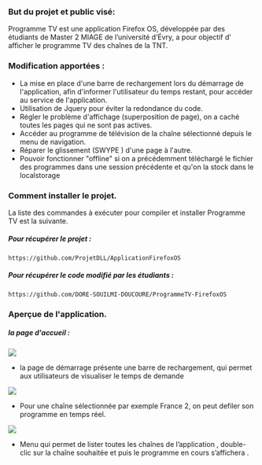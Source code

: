 ### But du projet et public visé:

Programme TV est une application Firefox OS, développée par des étudiants de Master 2 MIAGE de l’université d’Évry, a pour objectif d’ afficher le programme TV des chaînes de la TNT.

### Modification apportées : 
*  La mise en place d'une barre de rechargement lors du démarrage de l'application, afin d'informer l'utilisateur du temps restant, pour accéder au service de l'application.
* Utilisation de Jquery pour éviter la redondance du code.
* Régler le problème d'affichage (superposition de page), on a caché toutes les pages qui ne sont pas actives.
* Accéder au programme de télévision de la chaîne sélectionné depuis le menu de navigation.
* Réparer le glissement  (SWYPE ) d'une page à l'autre.
* Pouvoir fonctionner "offline" si on a précédemment téléchargé le fichier des programmes dans une session précédente et qu'on la stock dans le localstorage

### Comment installer le projet.
La liste des commandes à exécuter pour compiler et installer Programme TV est la suivante.

##### Pour récupérer le projet :
`https://github.com/ProjetDLL/ApplicationFirefoxOS`

##### Pour récupérer le code modifié par les étudiants :

`https://github.com/DORE-SOUILMI-DOUCOURE/ProgrammeTV-FirefoxOS`

### Aperçue de l'application.
##### la page d'accueil :
![](https://raw.githubusercontent.com/DORE-SOUILMI-DOUCOURE/ProgrammeTV-FirefoxOS/master/img/image0.png)
* la page de démarrage présente une barre de rechargement, qui permet aux utilisateurs de visualiser le temps de demande

![](https://raw.githubusercontent.com/DORE-SOUILMI-DOUCOURE/ProgrammeTV-FirefoxOS/master/img/image1.png)
* Pour une chaîne sélectionnée par exemple France 2, on peut defiler son programme en temps réel.


![](https://raw.githubusercontent.com/DORE-SOUILMI-DOUCOURE/ProgrammeTV-FirefoxOS/master/img/image3.png)
* Menu qui permet de lister toutes les chaînes de l’application , double-clic sur la chaîne souhaitée et puis le programme en cours s’affichera .
